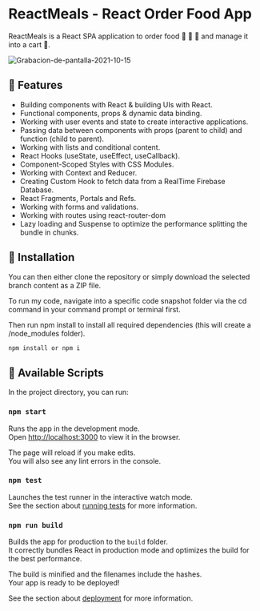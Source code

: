 # ReactMeals - React Order Food App

ReactMeals is a React SPA application to order food 🍔 🍕 🌭 and manage it into a cart 🛒.

![Grabacion-de-pantalla-2021-10-15](https://user-images.githubusercontent.com/24915167/137555351-1721cd7a-4826-47a4-a034-a3739d675dd5.gif)


## 🎯 Features

- Building components with React & building UIs with React.
- Functional components, props & dynamic data binding.
- Working with user events and state to create interactive applications.
- Passing data between components with props (parent to child) and function (child to parent).
- Working with lists and conditional content.
- React Hooks (useState, useEffect, useCallback).
- Component-Scoped Styles with CSS Modules.
- Working with Context and Reducer.
- Creating Custom Hook to fetch data from a RealTime Firebase Database.
- React Fragments, Portals and Refs.
- Working with forms and validations.
- Working with routes using react-router-dom
- Lazy loading and Suspense to optimize the performance splitting the bundle in chunks.

## 📝 Installation

You can then either clone the repository or simply download the selected branch content as a ZIP file.

To run my code, navigate into a specific code snapshot folder via the cd command in your command prompt or terminal first.

Then run npm install to install all required dependencies (this will create a /node_modules folder).

```bash
npm install or npm i
```

## 🚀 Available Scripts

In the project directory, you can run:

### `npm start`

Runs the app in the development mode.\
Open [http://localhost:3000](http://localhost:3000) to view it in the browser.

The page will reload if you make edits.\
You will also see any lint errors in the console.

### `npm test`

Launches the test runner in the interactive watch mode.\
See the section about [running tests](https://facebook.github.io/create-react-app/docs/running-tests) for more information.

### `npm run build`

Builds the app for production to the `build` folder.\
It correctly bundles React in production mode and optimizes the build for the best performance.

The build is minified and the filenames include the hashes.\
Your app is ready to be deployed!

See the section about [deployment](https://facebook.github.io/create-react-app/docs/deployment) for more information.
